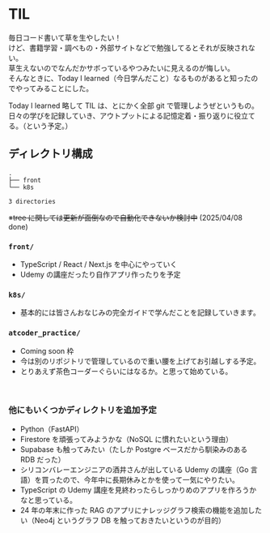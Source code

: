 # TIL

毎日コード書いて草を生やしたい！<br>
けど、書籍学習・調べもの・外部サイトなどで勉強してるとそれが反映されない。<br>
草生えないのでなんだかサボっているやつみたいに見えるのが悔しい。<br>
そんなときに、Today I learned（今日学んだこと）なるものがあると知ったのでやってみることにした。<br>

Today I learned 略して TIL は、とにかく全部 git で管理しようぜというもの。<br>
日々の学びを記録していき、アウトプットによる記憶定着・振り返りに役立てる。（という予定。）

## ディレクトリ構成

<!-- tree-start -->
<!-- tree-start -->
```
.
├── front
└── k8s

3 directories
```
<!-- tree-end -->
<!-- tree-start -->

※~~tree に関しては更新が面倒なので自動化できないか検討中~~ (2025/04/08 done)

### `front/`

- TypeScript / React / Next.js を中心にやっていく
- Udemy の講座だったり自作アプリ作ったりを予定

### `k8s/`

- 基本的には皆さんおなじみの完全ガイドで学んだことを記録していきます。

### `atcoder_practice/`

- Coming soon 枠
- 今は別のリポジトリで管理しているので重い腰を上げてお引越しする予定。
- とりあえず茶色コーダーぐらいにはなるか。と思って始めている。

<br>

### 他にもいくつかディレクトリを追加予定

- Python（FastAPI）
- Firestore を頑張ってみようかな（NoSQL に慣れたいという理由）
- Supabase も触ってみたい（たしか Postgre ベースだから馴染みのある RDB だった）
- シリコンバレーエンジニアの酒井さんが出している Udemy の講座（Go 言語）を買ったので、今年中に長期休みとかを使って一気にやりたい。
- TypeScript の Udemy 講座を見終わったらしっかりめのアプリを作ろうかなと思っている。
- 24 年の年末に作った RAG のアプリにナレッジグラフ検索の機能を追加したい（Neo4j というグラフ DB を触っておきたいというのが目的）
